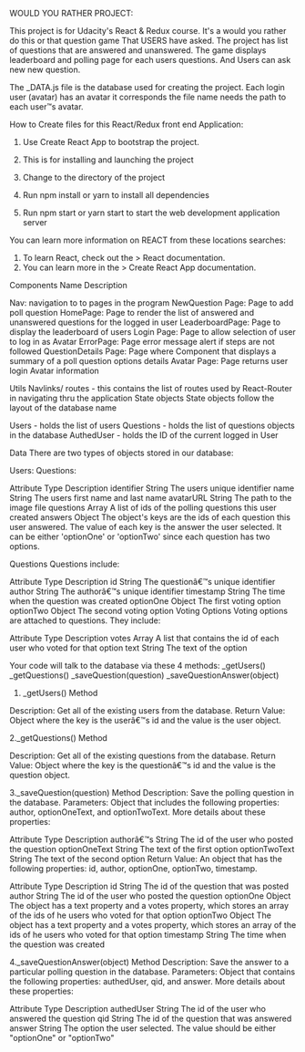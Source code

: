 WOULD YOU RATHER PROJECT:

This project is for Udacity's React & Redux course. It's a would you rather do this or that question game That USERS have asked. The project has list of questions that are answered and unanswered.
The game displays leaderboard and polling page for each users questions. And Users can ask new new question.

The _DATA.js file is the database used for creating the project. 
Each login user (avatar) has an avatar it corresponds the file name needs the path to each user™s avatar.


How to Create files for this React/Redux front end Application:

1. Use Create React App to bootstrap the project.

2. This is for installing and launching the project
3. Change to the directory of the project
4. Run npm install or yarn to install all dependencies
5. Run npm start or yarn start to start the web development application server

You can learn more information on REACT from these locations searches:
1. To learn React, check out the > React documentation.
2. You can learn more in the > Create React App documentation.


Components Name  Description

 Nav:  navigation to to pages in the program 
 NewQuestion Page:  Page to add poll question
 HomePage: Page to render the list of answered and unanswered questions for the logged in user LeaderboardPage: Page to display the leaderboard of users
 Login Page: Page to allow selection of user to log in as Avatar
 ErrorPage: Page error message alert if steps are not followed
 QuestionDetails Page: Page where Component that displays a summary of a poll question options details
 Avatar Page: Page returns user login Avatar information

Utils
Navlinks/
routes - this contains the list of routes used by React-Router in navigating thru the application
State objects
State objects follow the layout of the database name

Users - holds the list of users
Questions - holds the list of questions objects in the database
AuthedUser - holds the ID of the current logged in User

Data
There are two types of objects stored in our database:

Users:
Questions:

Attribute	Type	Description
identifier	String	The users unique identifier
name		String	The users first name and last name
avatarURL	String	The path to the image file
questions	Array	A list of ids of the polling questions this user created
answers		Object	The object's keys are the ids of each question this user answered. The value of each key is the answer the user selected. It can be either 'optionOne' or 'optionTwo' since each question has two options.

Questions
Questions include:

Attribute	Type	Description
id		String	The questionâ€™s unique identifier
author	String	The authorâ€™s unique identifier
timestamp	String	The time when the question was created
optionOne	Object	The first voting option
optionTwo	Object	The second voting option
Voting Options
Voting options are attached to questions. They include:

Attribute	Type	Description
votes		Array	A list that contains the id of each user who voted for that option
text		String	The text of the option

Your code will talk to the database via these 4 methods:
_getUsers()
_getQuestions()
_saveQuestion(question)
_saveQuestionAnswer(object)

1. _getUsers() Method

Description: Get all of the existing users from the database.
Return Value: Object where the key is the userâ€™s id and the value is the user object.

2._getQuestions() Method

Description: Get all of the existing questions from the database.
Return Value: Object where the key is the questionâ€™s id and the value is the question object.

3._saveQuestion(question) Method
Description: Save the polling question in the database.
Parameters: Object that includes the following properties: author, optionOneText, and optionTwoText. More details about these properties:


Attribute	Type	Description
authorâ€™s		String	The id of the user who posted the question
optionOneText	String	The text of the first option
optionTwoText	String	The text of the second option
Return Value: 	An object that has the following properties: id, author, optionOne, optionTwo, timestamp.

Attribute	Type	Description
id			String	The id of the question that was posted
author		String	The id of the user who posted the question
optionOne	Object	The object has a text property and a votes property, which stores an array of the ids of 			 he users who voted for that option
optionTwo	Object	The object has a text property and a votes property, which stores an array of the ids of 			 he users who voted for that option
timestamp	String	The time when the question was created

4._saveQuestionAnswer(object) Method
Description: Save the answer to a particular polling question in the database. Parameters: Object that contains the following properties: authedUser, qid, and answer. More details about these properties:


Attribute	Type	Description
authedUser	String	The id of the user who answered the question
qid			String	The id of the question that was answered
answer		String	The option the user selected. The value should be either "optionOne" or "optionTwo"

